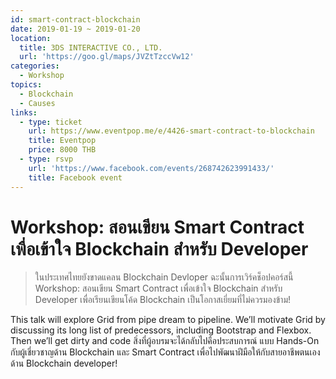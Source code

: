 ```yaml
---
id: smart-contract-blockchain
date: 2019-01-19 ~ 2019-01-20
location:
  title: 3DS INTERACTIVE CO., LTD.
  url: 'https://goo.gl/maps/JVZtTzccVw12'
categories:
  - Workshop
topics:
  - Blockchain
  - Causes
links:
  - type: ticket
    url: https://www.eventpop.me/e/4426-smart-contract-to-blockchain
    title: Eventpop
    price: 8000 THB
  - type: rsvp
    url: 'https://www.facebook.com/events/268742623991433/'
    title: Facebook event
---
```

# Workshop: สอนเขียน Smart Contract เพื่อเข้าใจ Blockchain สำหรับ Developer

> ในประเทศไทยยังขาดแคลน Blockchain Devloper ฉะนั้นการเวิร์คช็อปคอร์สนี้ Workshop: สอนเขียน Smart Contract เพื่อเข้าใจ Blockchain สำหรับ Developer เพื่อเรียนเขียนโค้ด Blockchain เป็นโอกาสเยี่ยมที่ไม่ควรมองข้าม! 

This talk will explore Grid from pipe dream to pipeline. We’ll motivate Grid by discussing its long list of predecessors, including Bootstrap and Flexbox. Then we’ll get dirty and code สิ่งที่ผู้อบรมจะได้กลับไปคือประสบการณ์ แบบ Hands-On กับผู้เชี่ยวชาญด้าน Blockchain และ Smart Contract เพื่อไปพัฒนาฝีมือให้กับสายอาชีพตนเองด้าน Blockchain developer!
